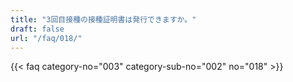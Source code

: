 ```yaml
---
title: "3回目接種の接種証明書は発行できますか。"
draft: false
url: "/faq/018/"
---
```


{{< faq category-no="003" category-sub-no="002" no="018" >}}
